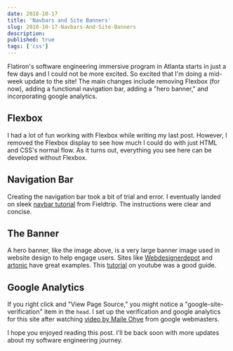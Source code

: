 ```yaml
---
date: 2018-10-17
title: 'Navbars and Site Banners'
slug: 2018-10-17-Navbars-And-Site-Banners
description:
published: true
tags: ['css']
---
```


Flatiron's software engineering immersive program in Atlanta starts in just a few days and I could not be more excited. So excited that I'm doing a mid-week update to the site! The main changes include removing Flexbox (for now), adding a functional navigation bar, adding a "hero banner," and incorporating google analytics.

## Flexbox

I had a lot of fun working with Flexbox while writing my last post. However, I removed the Flexbox display to see how much I could do with just HTML and CSS's normal flow. As it turns out, everything you see here can be developed without Flexbox.

## Navigation Bar

Creating the navigation bar took a bit of trial and error. I eventually landed on sleek [navbar tutorial](https://wearefieldtrip.com/journal/css-horizontal-navigation-bar/) from Fieldtrip. The instructions were clear and concise.

## The Banner

A hero banner, like the image above, is a very large banner image used in website design to help engage users. Sites like [Webdesignerdepot](https://www.webdesignerdepot.com/) and [artonic](https://www.artonicweb.com/learn/hero-images/) have great examples. This [tutorial](https://www.youtube.com/watch?v=tb_EwQOa_ao) on youtube was a good guide.

## Google Analytics

If you right click and "View Page Source," you might notice a "google-site-verification" item in the `head`. I set up the verification and google analytics for this site after watching [video by Maile Ohye](https://www.youtube.com/watch?v=El3IZFGERbM) from google webmasters.

I hope you enjoyed reading this post. I'll be back soon with more updates about my software engineering journey.
